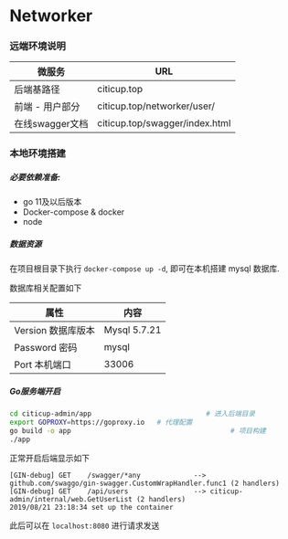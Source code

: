 # Networker

### 远端环境说明

| 微服务          | URL                            |
| --------------- | ------------------------------ |
| 后端基路径      | citicup.top                    |
| 前端 - 用户部分 | citicup.top/networker/user/    |
| 在线swagger文档 | citicup.top/swagger/index.html |

### 本地环境搭建

##### 必要依赖准备:

- go 11及以后版本
- Docker-compose &  docker
- node

##### 数据资源

在项目根目录下执行 `docker-compose up -d`, 即可在本机搭建 mysql 数据库.

数据库相关配置如下

| 属性               | 内容         |
| ------------------ | ------------ |
| Version 数据库版本 | Mysql 5.7.21 |
| Password 密码      | mysql        |
| Port 本机端口      | 33006        |

##### Go服务端开启

```bash
cd citicup-admin/app   							# 进入后端目录
export GOPROXY=https://goproxy.io 	# 代理配置
go build -o app 									  # 项目构建
./app
```

正常开启后端显示如下

```
[GIN-debug] GET    /swagger/*any             --> github.com/swaggo/gin-swagger.CustomWrapHandler.func1 (2 handlers)
[GIN-debug] GET    /api/users                --> citicup-admin/internal/web.GetUserList (2 handlers)
2019/08/21 23:18:34 set up the container
```

此后可以在 `localhost:8080` 进行请求发送

